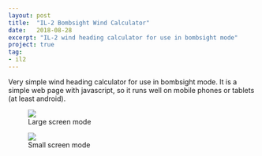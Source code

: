 ```yaml
---
layout: post
title:  "IL-2 Bombsight Wind Calculator"
date:   2018-08-28
excerpt: "IL-2 wind heading calculator for use in bombsight mode"
project: true
tag:
- il2
---
```


Very simple wind heading calculator for use in bombsight mode. It is a simple web page with javascript, so it runs well on mobile phones or tablets (at least android).

<figure class="">
    <a href="https://i.imgur.com/WKoGRlw.png"><img src="https://i.imgur.com/WKoGRlw.png"></a>
    <figcaption>Large screen mode</figcaption>
</figure>

<figure class="">
    <a href="https://i.imgur.com/GLtninj.png"><img src="https://i.imgur.com/GLtninj.png"></a>
    <figcaption>Small screen mode</figcaption>
</figure>
